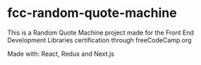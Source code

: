# fcc-random-quote-machine
This is a Random Quote Machine project made for the Front End Development Libraries certification through freeCodeCamp.org

Made with: React, Redux and Next.js
